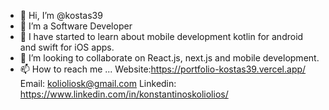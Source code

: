 - 👋 Hi, I’m @kostas39
- 👀 I’m a Software Developer
- 🌱 I have started to learn about mobile development kotlin for android and swift for iOS apps.
- 💞️ I’m looking to collaborate on React.js, next.js and mobile development.
- 📫 How to reach me ...
Website:https://portfolio-kostas39.vercel.app/
Email: kolioliosk@gmail.com
Linkedin: https://www.linkedin.com/in/konstantinoskoliolios/
<!---
kostas39/kostas39 is a ✨ special ✨ repository because its `README.md` (this file) appears on your GitHub profile.
You can click the Preview link to take a look at your changes.
--->
